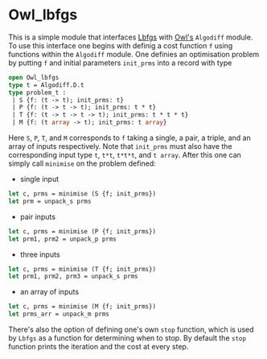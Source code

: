 # Owl_lbfgs

This is a simple module that interfaces [Lbfgs](https://github.com/Chris00/L-BFGS-ocaml/) with [Owl's](https://github.com/owlbarn/owl) `Algodiff` module.
To use this interface one begins with definig a cost function `f` using functions within the `Algodiff` module.
One definies an optimisation problem by putting `f` and initial parameters `init_prms` into a record with type
```ocaml
open Owl_lbfgs
type t = Algodiff.D.t
type problem_t : 
 | S {f: (t -> t); init_prms: t}
 | P {f: (t -> t -> t); init_prms: t * t}
 | T {f: (t -> t -> t -> t); init_prms: t * t * t}
 | M {f: (t array -> t); init_prms: t array}
```
Here `S`, `P`, `T`, and `M` corresponds to `f` taking a single, a pair, a triple, and an array of inputs respectively. 
Note that `init_prms` must also have the corresponding input type `t`, `t*t`, `t*t*t`, and `t array`.
After this one can simply call `minimise` on the problem defined:

* single input
```ocaml
let c, prms = minimise (S {f; init_prms})
let prm = unpack_s prms 
```

* pair inputs
```ocaml
let c, prms = minimise (P {f; init_prms})
let prm1, prm2 = unpack_p prms 
```

* three inputs
```ocaml
let c, prms = minimise (T {f; init_prms})
let prm1, prm2, prm3 = unpack_s prms 
```


* an array of inputs
```ocaml
let c, prms = minimise (M {f; init_prms})
let prms_arr = unpack_m prms 
```

There's also the option of defining one's own `stop` function, which is used by `Lbfgs` as a function for determining when to stop. By default the `stop` function prints the iteration and the cost at every step.




